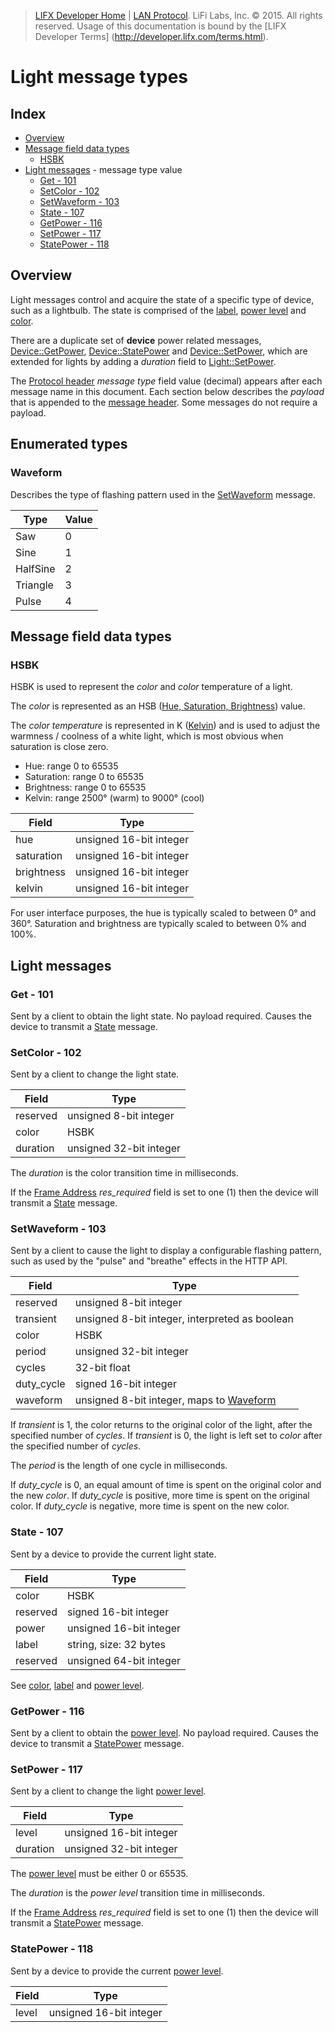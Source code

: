 >  [LIFX Developer Home](http://developer.lifx.com) |  [LAN Protocol](README.md). LiFi Labs, Inc. © 2015. All rights reserved. Usage of this documentation is bound by the [LIFX Developer  Terms] (http://developer.lifx.com/terms.html).

# Light message types

## Index

* [Overview](#overview)
* [Message field data types](#message-field-data-types)
  * [HSBK](#hsbk)
* [Light messages](#light-messages) - message type value
  * [Get - 101](#get---101)
  * [SetColor - 102](#setcolor---102)
  * [SetWaveform - 103](#setwaveform---103)
  * [State - 107](#state---107)
  * [GetPower - 116](#getpower---116)
  * [SetPower - 117](#setpower---117)
  * [StatePower - 118](#statepower---118)

## Overview

Light messages control and acquire the state of a specific type of device,
such as a lightbulb.  The state is comprised of the [label](device.md#label),
[power level](device.md#power-level) and [color](#hsbk).

There are a duplicate set of __device__ power related messages,
[Device::GetPower](device.md#getpower---20),
[Device::StatePower](device.md#statepower---22) and
[Device::SetPower](device.md#setpower---21),
which are extended for lights by adding a _duration_ field to
[Light::SetPower](#setpower---117).

The [Protocol header](../header.md#protocol-header) _message type_ field value
(decimal) appears after each message name in this document.
Each section below describes the _payload_ that is appended to the
[message header](../header.md).  Some messages do not require a payload.

## Enumerated types

### Waveform

Describes the type of flashing pattern used in the
[SetWaveform](#setwaveform---103) message.

| Type     | Value |
|----------|-------|
| Saw      | 0     |
| Sine     | 1     |
| HalfSine | 2     |
| Triangle | 3     |
| Pulse    | 4     |

## Message field data types

### HSBK

HSBK is used to represent the _color_ and _color_ temperature of a light.

The _color_ is represented as an HSB
([Hue, Saturation, Brightness](http://en.wikipedia.org/wiki/HSL_and_HSV))
value.

The _color temperature_ is represented in K
([Kelvin](http://en.wikipedia.org/wiki/Color_temperature))
and is used to adjust the warmness / coolness of a
white light, which is most obvious when saturation is close zero.

* Hue: range 0 to 65535
* Saturation: range 0 to 65535
* Brightness: range 0 to 65535
* Kelvin: range 2500° (warm) to 9000° (cool)

| Field | Type |
|-------|------|
| hue | unsigned 16-bit integer |
| saturation | unsigned 16-bit integer |
| brightness | unsigned 16-bit integer |
| kelvin | unsigned 16-bit integer |

For user interface purposes, the hue is typically scaled to between 0° and 360°.
Saturation and brightness are typically scaled to between 0% and 100%.

## Light messages

### Get - 101

Sent by a client to obtain the light state.
No payload required.
Causes the device to transmit a [State](#state---107) message.

### SetColor - 102

Sent by a client to change the light state.

| Field | Type |
|-------|------|
| reserved | unsigned 8-bit integer |
| color | HSBK |
| duration | unsigned 32-bit integer |

The _duration_ is the color transition time in milliseconds.

If the [Frame Address](../header.md#frame-address) _res\_required_ field is
set to one (1) then the device will transmit a [State](#state---107) message.

### SetWaveform - 103

Sent by a client to cause the light to display a configurable flashing
pattern, such as used by the "pulse" and "breathe" effects in the HTTP
API.

| Field      | Type                                                  |
|------------|-------------------------------------------------------|
| reserved   | unsigned 8-bit integer                                |
| transient  | unsigned 8-bit integer, interpreted as boolean        |
| color      | HSBK                                                  |
| period     | unsigned 32-bit integer                               |
| cycles     | 32-bit float                                          |
| duty_cycle | signed 16-bit integer                                 |
| waveform   | unsigned 8-bit integer, maps to [Waveform](#waveform) |

If _transient_ is 1, the color returns to the original color of the
light, after the specified number of _cycles_.  If _transient_ is
0, the light is left set to _color_ after the specified number of
_cycles_.

The _period_ is the length of one cycle in milliseconds.

If _duty_cycle_ is 0, an equal amount of time is spent on the original
color and the new _color_.  If _duty_cycle_ is positive, more time is
spent on the original color.  If _duty_cycle_ is negative, more time
is spent on the new color.

### State - 107

Sent by a device to provide the current light state.

| Field | Type |
|-------|------|
| color | HSBK |
| reserved | signed 16-bit integer |
| power | unsigned 16-bit integer |
| label | string, size: 32 bytes |
| reserved | unsigned 64-bit integer |

See [color](#hsbk), [label](device.md#label) and
[power level](device.md#power-level).

### GetPower - 116

Sent by a client to obtain the [power level](device.md#power-level).
No payload required.
Causes the device to transmit a [StatePower](#statepower---118) message.

### SetPower - 117

Sent by a client to change the light [power level](device.md#power-level).

| Field | Type |
|-------|------|
| level | unsigned 16-bit integer |
| duration | unsigned 32-bit integer |

The [power level](device.md#power-level) must be either 0 or 65535.

The _duration_ is the _power level_ transition time in milliseconds.

If the [Frame Address](../header.md#frame-address) _res\_required_ field is
set to one (1) then the device will transmit a
[StatePower](#statepower---118) message.

### StatePower - 118

Sent by a device to provide the current [power level](device.md#power-level).

| Field | Type |
|-------|------|
| level | unsigned 16-bit integer |
